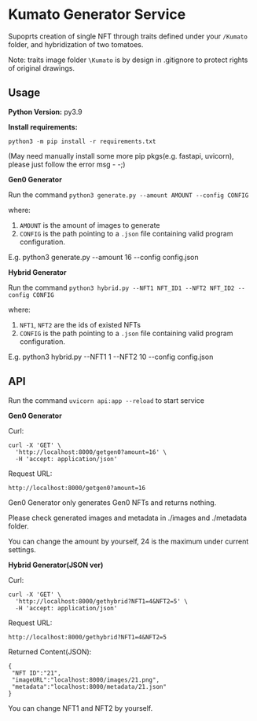 
# Kumato Generator Service

Supoprts creation of single NFT through traits defined under your `/Kumato` folder, and hybridization of two tomatoes. 

Note: traits image folder `\Kumato` is by design in .gitignore to protect rights of original drawings. 

## Usage

**Python Version:** py3.9

**Install requirements:**

`python3 -m pip install -r requirements.txt`

(May need manually install some more pip pkgs(e.g. fastapi, uvicorn), please just follow the error msg - -;)

**Gen0 Generator**

Run the command `python3 generate.py --amount AMOUNT --config CONFIG`
   
   where:
   1. `AMOUNT` is the amount of images to generate
   2. `CONFIG` is the path pointing to a `.json` file containing valid program configuration.
   
E.g. python3 generate.py --amount 16 --config config.json

**Hybrid Generator**

Run the command `python3 hybrid.py --NFT1 NFT_ID1 --NFT2 NFT_ID2 --config CONFIG`
   
   where:
   1. `NFT1`, `NFT2` are the ids of existed NFTs
   2. `CONFIG` is the path pointing to a `.json` file containing valid program configuration.
   
E.g. python3 hybrid.py --NFT1 1 --NFT2 10 --config config.json


## API

Run the command `uvicorn api:app --reload` to start service

**Gen0 Generator**

Curl:
```
curl -X 'GET' \
  'http://localhost:8000/getgen0?amount=16' \
  -H 'accept: application/json'
```
Request URL:
```
http://localhost:8000/getgen0?amount=16
```

Gen0 Generator only generates Gen0 NFTs and returns nothing.

Please check generated images and metadata in ./images and ./metadata folder.

You can change the amount by yourself, 24 is the maximum under current settings.

**Hybrid Generator(JSON ver)**

Curl:
```
curl -X 'GET' \
  'http://localhost:8000/gethybrid?NFT1=4&NFT2=5' \
  -H 'accept: application/json'
```
Request URL:
```
http://localhost:8000/gethybrid?NFT1=4&NFT2=5
```
Returned Content(JSON):
```
{
 "NFT ID":"21",
 "imageURL":"localhost:8000/images/21.png",
 "metadata":"localhost:8000/metadata/21.json"
}
```
You can change NFT1 and NFT2 by yourself.

